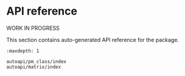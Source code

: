 # API reference 

WORK IN PROGRESS

This section contains auto-generated API reference for the package.

```{toctree}
:maxdepth: 1

autoapi/pm_class/index
autoapi/matrix/index
```